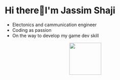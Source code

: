 # Hi there👋I'm Jassim Shaji
- Electonics and cammunication engineer
- Coding as passion
- On the way to develop my game dev skill
<div id="header" align="center">
  <img src="https://media.giphy.com/media/M9gbBd9nbDrOTu1Mqx/giphy.gif" width="100"/>
</div>
